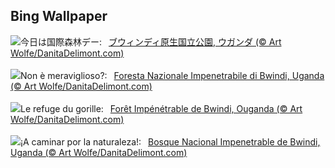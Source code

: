 ## Bing Wallpaper
![](https://www.bing.com/th?id=OHR.BwindiNationalForest_JA-JP5771338834_UHD.jpg&w=1000)今日は国際森林デー:&nbsp;&ensp;[ブウィンディ原生国立公園, ウガンダ (© Art Wolfe/DanitaDelimont.com)](https://www.bing.com/th?id=OHR.BwindiNationalForest_JA-JP5771338834_UHD.jpg)
<br><br/>
![](https://www.bing.com/th?id=OHR.BwindiNationalForest_IT-IT7927335166_UHD.jpg&w=1000)Non è meraviglioso?:&nbsp;&ensp;[Foresta Nazionale Impenetrabile di Bwindi, Uganda (© Art Wolfe/DanitaDelimont.com)](https://www.bing.com/th?id=OHR.BwindiNationalForest_IT-IT7927335166_UHD.jpg)
<br><br/>
![](https://www.bing.com/th?id=OHR.BwindiNationalForest_FR-FR4997320861_UHD.jpg&w=1000)Le refuge du gorille:&nbsp;&ensp;[Forêt Impénétrable de Bwindi, Ouganda (© Art Wolfe/DanitaDelimont.com)](https://www.bing.com/th?id=OHR.BwindiNationalForest_FR-FR4997320861_UHD.jpg)
<br><br/>
![](https://www.bing.com/th?id=OHR.BwindiNationalForest_ES-ES9010079935_UHD.jpg&w=1000)¡A caminar por la naturaleza!:&nbsp;&ensp;[Bosque Nacional Impenetrable de Bwindi, Uganda (© Art Wolfe/DanitaDelimont.com)](https://www.bing.com/th?id=OHR.BwindiNationalForest_ES-ES9010079935_UHD.jpg)
<br><br/>
